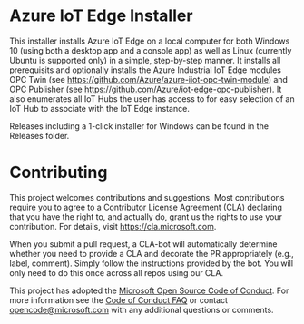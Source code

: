 
# Azure IoT Edge Installer
This installer installs Azure IoT Edge on a local computer for both Windows 10 (using both a desktop app and a console app)
as well as Linux (currently Ubuntu is supported only) in a simple, step-by-step manner. It installs all prerequisits and optionally installs
the Azure Industrial IoT Edge modules OPC Twin (see https://github.com/Azure/azure-iiot-opc-twin-module) and OPC Publisher
(see https://github.com/Azure/iot-edge-opc-publisher). It also enumerates all IoT Hubs the user has access to for easy selection
of an IoT Hub to associate with the IoT Edge instance.

Releases including a 1-click installer for Windows can be found in the Releases folder.

# Contributing

This project welcomes contributions and suggestions.  Most contributions require you to agree to a
Contributor License Agreement (CLA) declaring that you have the right to, and actually do, grant us
the rights to use your contribution. For details, visit https://cla.microsoft.com.

When you submit a pull request, a CLA-bot will automatically determine whether you need to provide
a CLA and decorate the PR appropriately (e.g., label, comment). Simply follow the instructions
provided by the bot. You will only need to do this once across all repos using our CLA.

This project has adopted the [Microsoft Open Source Code of Conduct](https://opensource.microsoft.com/codeofconduct/).
For more information see the [Code of Conduct FAQ](https://opensource.microsoft.com/codeofconduct/faq/) or
contact [opencode@microsoft.com](mailto:opencode@microsoft.com) with any additional questions or comments.
